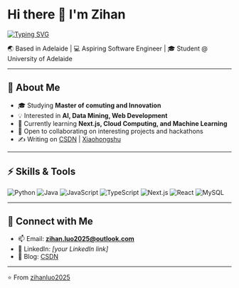 # Hi there 👋 I'm Zihan

[![Typing SVG](https://readme-typing-svg.herokuapp.com?font=Fira+Code&size=24&pause=1000&color=36BCF7&width=500&lines=Software+Engineer;Data+Science+Enthusiast;Lifelong+Learner)](https://git.io/typing-svg)

🌏 Based in Adelaide | 💻 Aspiring Software Engineer | 🎓 Student @ University of Adelaide  

---

## 🔭 About Me
- 🎓 Studying **Master of comuting and Innovation**
- 💡 Interested in **AI, Data Mining, Web Development**
- 🌱 Currently learning **Next.js, Cloud Computing, and Machine Learning**
- 🤝 Open to collaborating on interesting projects and hackathons
- ✍️ Writing on [CSDN](https://blog.csdn.net/u010328533?spm=1000.2115.3001.5343) | [Xiaohongshu](https://www.xiaohongshu.com/user/profile/60936340100000000100b71a)

---

## ⚡ Skills & Tools
![Python](https://img.shields.io/badge/Python-3776AB?style=for-the-badge&logo=python&logoColor=white)
![Java](https://img.shields.io/badge/Java-007396?style=for-the-badge&logo=java&logoColor=white)
![JavaScript](https://img.shields.io/badge/JavaScript-F7DF1E?style=for-the-badge&logo=javascript&logoColor=black)
![TypeScript](https://img.shields.io/badge/TypeScript-007ACC?style=for-the-badge&logo=typescript&logoColor=white)
![Next.js](https://img.shields.io/badge/Next.js-000000?style=for-the-badge&logo=nextdotjs&logoColor=white)
![React](https://img.shields.io/badge/React-20232A?style=for-the-badge&logo=react&logoColor=61DAFB)
![MySQL](https://img.shields.io/badge/MySQL-005C84?style=for-the-badge&logo=mysql&logoColor=white)

---


## 🤝 Connect with Me
- 📫 Email: **zihan.luo2025@outlook.com**  
- 💼 LinkedIn: *[your LinkedIn link]*  
- 📝 Blog: [CSDN](https://blog.csdn.net/u010328533?spm=1000.2115.3001.5343)

---
⭐️ From [zihanluo2025](https://github.com/zihanluo2025)

